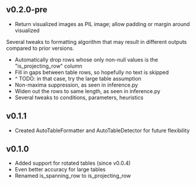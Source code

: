 ## v0.2.0-pre

- Return visualized images as PIL image; allow padding or margin around visualized

Several tweaks to formatting algorithm that may result in different outputs compared to prior versions.
- Automatically drop rows whose only non-null values is the "is_projecting_row" column
- Fill in gaps between table rows, so hopefully no text is skipped
- ^ TODO: in that case, try the large table assumption
- Non-maxima suppression, as seen in inference.py
- Widen out the rows to same length, as seen in inference.py
- Several tweaks to conditions, parameters, heuristics

## v0.1.1

- Created AutoTableFormatter and AutoTableDetector for future flexibility

## v0.1.0

- Added support for rotated tables (since v0.0.4)
- Even better accuracy for large tables
- Renamed is_spanning_row to is_projecting_row